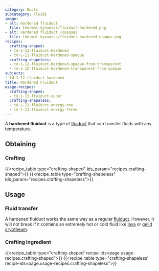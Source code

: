 ```yaml
---
category: Ducts
subcategory: Fluids
image:
- alt: Hardened fluiduct
  file: thermal-dynamics/fluiduct-hardened.png
- alt: Hardened fluiduct (opaque)
  file: thermal-dynamics/fluiduct-hardened-opaque.png
recipes:
  crafting-shaped:
  - td-1-12-fluiduct-hardened
  - td-1-12-fluiduct-hardened-opaque
  crafting-shapeless:
  - td-1-12-fluiduct-hardened-opaque-from-transparent
  - td-1-12-fluiduct-hardened-transparent-from-opaque
subjects:
- td-1-12-fluiduct-hardened
title: Hardened Fluiduct
usage-recipes:
  crafting-shaped:
  - td-1-12-fluiduct-super
  crafting-shapeless:
  - td-1-12-fluiduct-energy-one
  - td-1-12-fluiduct-energy-three
---
```


A **hardened fluiduct** is a type of [fluiduct](../fluiduct/) that can transfer
fluids with any temperature.


Obtaining
---------

### Crafting
{{<recipe_table type="crafting-shaped" ids_param="recipes.crafting-shaped">}}
{{<recipe_table type="crafting-shapeless" ids_param="recipes.crafting-shapeless">}}


Usage
-----

### Fluid transfer
A hardened fluiduct works the same way as a regular [fluiduct](../fluiduct/).
However, it will not break if it contains an extremely hot or cold fluid like
[lava](https://minecraft.gamepedia.com/Lava) or [gelid
cryotheum](../../thermal-foundation/gelid-cryotheum/).

### Crafting ingredient
{{<recipe_table type="crafting-shaped' recipe-ids=page.usage-recipes.crafting-shaped">}}
{{<recipe_table type="crafting-shapeless' recipe-ids=page.usage-recipes.crafting-shapeless">}}
